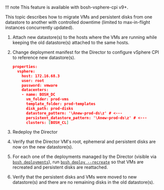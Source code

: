 !!! note
    This feature is available with bosh-vsphere-cpi v9+.

This topic describes how to migrate VMs and persistent disks from one datastore to another with controlled downtime (limited to max-in-flight instances concurrently updated).

1. Attach new datastore(s) to the hosts where the VMs are running while keeping the old datastore(s) attached to the same hosts.

1. Change deployment manifest for the Director to configure vSphere CPI to reference new datastore(s).

    ```json
    properties:
      vsphere:
        host: 172.16.68.3
        user: root
        password: vmware
        datacenters:
        - name: BOSH_DC
          vm_folder: prod-vms
          template_folder: prod-templates
          disk_path: prod-disks
          datastore_pattern: '\Anew-prod-ds\z' # <---
          persistent_datastore_pattern: '\Anew-prod-ds\z' # <---
          clusters: [BOSH_CL]
    ```

1. Redeploy the Director

1. Verify that the Director VM's root, ephemeral and persistent disks are now on the new datastore(s).

1. For each one of the deployments managed by the Director (visible via [`bosh deployments`](sysadmin-commands.md#deployment)), run [`bosh deploy --recreate`](sysadmin-commands.md#deployment) so that VMs are recreated and persistent disks are reattached.

1. Verify that the persistent disks and VMs were moved to new datastore(s) and there are no remaining disks in the old datastore(s).
